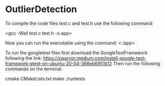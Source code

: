 # OutlierDetection

To compile the code files test.c and test.h use the following command:

<gcc -Wall test.c test.h -o app>

Now you can run the executable using the command:
<./app>

To run the googletest files first download the GoogleTestFramework following the link: https://zwarrior.medium.com/install-google-test-framework-gtest-on-ubuntu-20-04-368eb6951b12
Then run the following commands on the terminal:

cmake CMakeLists.txt
make
./runtests


